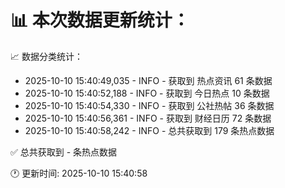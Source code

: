 📊 本次数据更新统计：
==========================

📈 数据分类统计：
- 2025-10-10 15:40:49,035 - INFO - 获取到 热点资讯 61 条数据
- 2025-10-10 15:40:52,188 - INFO - 获取到 今日热点 10 条数据
- 2025-10-10 15:40:54,330 - INFO - 获取到 公社热帖 36 条数据
- 2025-10-10 15:40:56,361 - INFO - 获取到 财经日历 72 条数据
- 2025-10-10 15:40:58,242 - INFO - 总共获取到 179 条热点数据

✅ 总共获取到 - 条热点数据

🕐 更新时间: 2025-10-10 15:40:58
